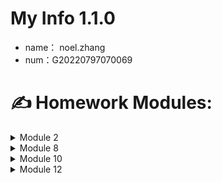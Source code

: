 # My Info 1.1.0
* name： noel.zhang
* num：G20220797070069

# :writing_hand: Homework Modules:
<details>
  <summary>Module 2</summary>

* 编写一个 HTTP 服务器
</details>

<details>
  <summary>Module 8</summary>

* Kubernetes based on Google GKE.
* [manifest](https://github.com/nozhang/homework/tree/master/manifests)
* The SSL certificate store in gcp secret manager. 
* https://noel.srenantong.site/healthz
* https://noel.srenantong.site/metrics
</details>

<details>
  <summary>Module 10</summary>

```Bash
helm install -f values.yaml kube-prometheus-stack prometheus-community/kube-prometheus-stack
helm template grafana/grafana --output-dir ./
kubectl apply -f ./grafana --recursive
```
* Grafana [URL](https://grafana.srenantong.site)
* https://noel.srenantong.site/metrics
* Screenshots Grafana ![image](https://github.com/nozhang/homework/blob/master/images/grafana-screenshot.png)
            Prometheus ![image](https://github.com/nozhang/homework/blob/master/images/pre-screenshot.png)
</details>

<details>
  <summary>Module 12</summary>

### Install istio
```Bash
curl -L https://istio.io/downloadIstio | sh -
cd istio-1.15.1
cp bin/istioctl /usr/local/bin
istioctl install --set profile=demo -y
```
### Install Jaeger
```Bash
kubectl apply -f https://raw.githubusercontent.com/istio/istio/release-1.15/samples/addons/jaeger.yaml
istioctl dashboard jaeger
```
### Deploy httpserver
```Bash
kubectl apply -f namespace.yaml
kubectl label ns securesvc istio-injection=enabled
kubectl apply -f httpserver.yaml
kubectl apply -f external-secrets.yaml
kubectl apply -f istio-specs.yaml
```
* [Manifest](https://github.com/nozhang/homework/tree/master/istio)
* :warning: Istio on GKE should update [firewall](https://istio.io/latest/docs/setup/platform-setup/gke/?_ga=2.20382525.448473504.1665058722-1985876561.1665058722#:~:text=For%20private%20GKE%20clusters)
* https://httpsserver.srenantong.site/healthz
* https://httpsserver.srenantong.site/metrics
* Screenshots Jaeger-tracing ![image](https://github.com/nozhang/homework/blob/master/images/jaeger-tracing.png)
</details>
